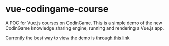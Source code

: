 # vue-codingame-course
A POC for Vue.js courses on CodinGame. This is a simple demo of the new CodinGame knowledge sharing engine, running and rendering a Vue.js app.

Currently the best way to view the demo is [through this link](https://www.codingame.com/profile/1f902a3213291dfd0de802207d362bdf979991/course/vue-js)
